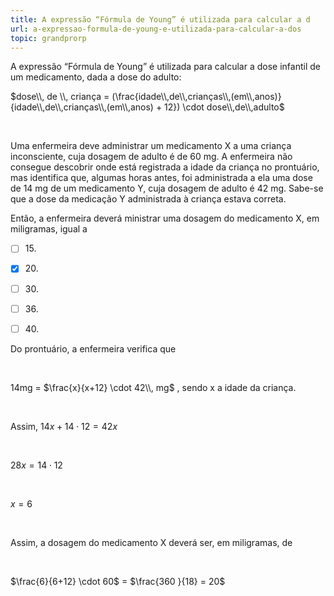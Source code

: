```yaml
---
title: A expressão “Fórmula de Young” é utilizada para calcular a d
url: a-expressao-formula-de-young-e-utilizada-para-calcular-a-dos
topic: grandprorp
---
```



A expressão “Fórmula de Young” é utilizada para calcular a dose infantil de um medicamento, dada a dose do adulto:

$dose\\, de \\, criança = (\frac{idade\\,de\\,crianças\\,(em\\,anos)}{idade\\,de\\,crianças\\,(em\\,anos) + 12}) \cdot dose\\,de\\,adulto$

 

Uma enfermeira deve administrar um medicamento X a uma criança inconsciente, cuja dosagem de adulto é de 60 mg. A enfermeira não consegue descobrir onde está registrada a idade da criança no prontuário, mas identifica que, algumas horas antes, foi administrada a ela uma dose de 14 mg de um medicamento Y, cuja dosagem de adulto é 42 mg. Sabe-se que a dose da medicação Y administrada à criança estava correta.

Então, a enfermeira deverá ministrar uma dosagem do medicamento X, em miligramas, igual a



- [ ] 15\.
- [x] 20\.
- [ ] 30\.
- [ ] 36\.
- [ ] 40\.


Do prontuário, a enfermeira verifica que

 

14mg = $\frac{x}{x+12} \cdot 42\\, mg$ , sendo x a idade da criança.

 

Assim, $14x + 14 \cdot 12 = 42x$

 

$28x = 14 \cdot 12$

 

$x = 6$

 

Assim, a dosagem do medicamento X deverá ser, em miligramas, de

 

$\frac{6}{6+12} \cdot 60$ = $\frac{360 }{18} = 20$

 

 
